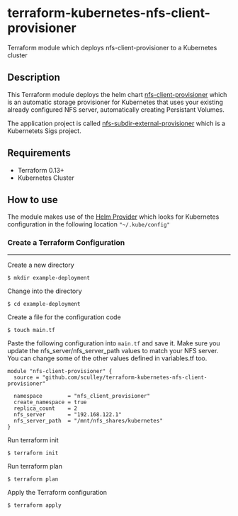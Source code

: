 # terraform-kubernetes-nfs-client-provisioner
Terraform module which deploys nfs-client-provisioner to a Kubernetes cluster

## Description

This Terraform module deploys the helm chart [nfs-client-provisioner](https://github.com/helm/charts/tree/master/stable/nfs-client-provisioner) which is an automatic storage provisioner for Kubernetes that uses your existing already configured NFS server, automatically creating Persistant Volumes.

The application project is called [nfs-subdir-external-provisioner](https://github.com/kubernetes-sigs/nfs-subdir-external-provisioner) which is a Kubernetets Sigs project.

## Requirements

- Terraform 0.13+
- Kubernetes Cluster 

## How to use

The module makes use of the [Helm Provider](https://registry.terraform.io/providers/hashicorp/helm/latest/docs) which looks for Kubernetes configuration in the following location ```"~/.kube/config"```

### Create a Terraform Configuration
---

Create a new directory

```shell
$ mkdir example-deployment
```

Change into the directory

```shell
$ cd example-deployment
```

Create a file for the configuration code

```shell
$ touch main.tf
```

Paste the following configuration into ```main.tf``` and save it. Make sure you update the nfs_server/nfs_server_path values to match your NFS server. You can change some of the other values defined in variables.tf too.

```hcl
module "nfs-client-provisioner" {
  source = "github.com/sculley/terraform-kubernetes-nfs-client-provisioner"

  namespace        = "nfs_client_provisioner"
  create_namespace = true
  replica_count    = 2
  nfs_server       = "192.168.122.1"
  nfs_server_path  = "/mnt/nfs_shares/kubernetes"
}
```

Run terraform init

```shell
$ terraform init
```

Run terraform plan

```
$ terraform plan
```

Apply the Terraform configuration

```shell
$ terraform apply
```